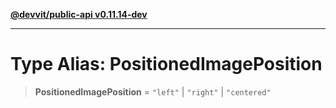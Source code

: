 [**@devvit/public-api v0.11.14-dev**](../../README.md)

---

# Type Alias: PositionedImagePosition

> **PositionedImagePosition** = `"left"` \| `"right"` \| `"centered"`

